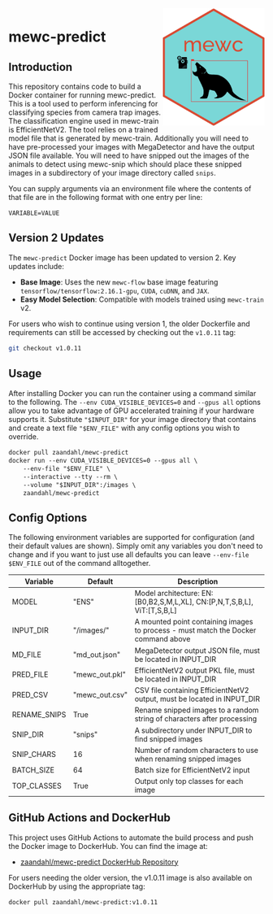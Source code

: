 <img src="mewc_logo_hex.png" alt="MEWC Hex Sticker" width="200" align="right"/>

# mewc-predict

## Introduction
This repository contains code to build a Docker container for running mewc-predict. This is a tool used to perform inferencing for classifying species from camera trap images. The classification engine used in mewc-train is EfficientNetV2. The tool relies on a trained model file that is generated by mewc-train. Additionally you will need to have pre-processed your images with MegaDetector and have the output JSON file available. You will need to have snipped out the images of the animals to detect using mewc-snip which should place these snipped images in a subdirectory of your image directory called `snips`.

You can supply arguments via an environment file where the contents of that file are in the following format with one entry per line:
```
VARIABLE=VALUE
```

## Version 2 Updates

The `mewc-predict` Docker image has been updated to version 2. Key updates include:

- **Base Image**: Uses the new `mewc-flow` base image featuring `tensorflow/tensorflow:2.16.1-gpu`, `CUDA`, `cuDNN`, and `JAX`.
- **Easy Model Selection**: Compatible with models trained using `mewc-train` v2.

For users who wish to continue using version 1, the older Dockerfile and requirements can still be accessed by checking out the `v1.0.11` tag:

```bash
git checkout v1.0.11
```

## Usage

After installing Docker you can run the container using a command similar to the following. The `--env CUDA_VISIBLE_DEVICES=0` and `--gpus all` options allow you to take advantage of GPU accelerated training if your hardware supports it. Substitute `"$INPUT_DIR"` for your image directory that contains  and create a text file `"$ENV_FILE"` with any config options you wish to override. 

```
docker pull zaandahl/mewc-predict
docker run --env CUDA_VISIBLE_DEVICES=0 --gpus all \ 
    --env-file "$ENV_FILE" \
    --interactive --tty --rm \
    --volume "$INPUT_DIR":/images \
    zaandahl/mewc-predict
```

## Config Options

The following environment variables are supported for configuration (and their default values are shown). Simply omit any variables you don't need to change and if you want to just use all defaults you can leave `--env-file $ENV_FILE` out of the command alltogether. 


| Variable | Default | Description |
| ---------|---------|------------ |
| MODEL | "ENS" | Model architecture: EN:[B0,B2,S,M,L,XL], CN:[P,N,T,S,B,L], ViT:[T,S,B,L] |
| INPUT_DIR | "/images/" | A mounted point containing images to process - must match the Docker command above |
| MD_FILE | "md_out.json" | MegaDetector output JSON file, must be located in INPUT_DIR |
| PRED_FILE | "mewc_out.pkl" | EfficientNetV2 output PKL file, must be located in INPUT_DIR |
| PRED_CSV | "mewc_out.csv" | CSV file containing EfficientNetV2 output, must be located in INPUT_DIR |
| RENAME_SNIPS | True | Rename snipped images to a random string of characters after processing |
| SNIP_DIR | "snips" | A subdirectory under INPUT_DIR to find snipped images |
| SNIP_CHARS | 16 | Number of random characters to use when renaming snipped images |
| BATCH_SIZE | 64 | Batch size for EfficientNetV2 input |
| TOP_CLASSES | True | Output only top classes for each image |

## GitHub Actions and DockerHub
This project uses GitHub Actions to automate the build process and push the Docker image to DockerHub. You can find the image at:

- [zaandahl/mewc-predict DockerHub Repository](https://hub.docker.com/repository/docker/zaandahl/mewc-predict)

For users needing the older version, the v1.0.11 image is also available on DockerHub by using the appropriate tag:

```bash
docker pull zaandahl/mewc-predict:v1.0.11
```
